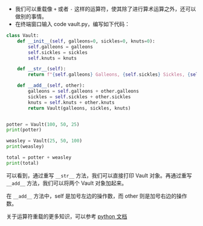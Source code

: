 - 我们可以重载像 `+` 或者 `-` 这样的运算符，使其除了进行算术运算之外，还可以做别的事情。
- 在终端窗口输入 code vault.py，编写如下代码：

```python
class Vault:
    def __init__(self, galleons=0, sickles=0, knuts=0):
        self.galleons = galleons
        self.sickles = sickles
        self.knuts = knuts

    def __str__(self):
        return f"{self.galleons} Galleons, {self.sickles} Sickles, {self.knuts} Knuts"

    def __add__(self, other):
        galleons = self.galleons + other.galleons
        sickles = self.sickles + other.sickles
        knuts = self.knuts + other.knuts
        return Vault(galleons, sickles, knuts)


potter = Vault(100, 50, 25)
print(potter)

weasley = Vault(25, 50, 100)
print(weasley)

total = potter + weasley
print(total)
```

可以看到，通过重写 `__str__` 方法，我们可以直接打印 Vault 对象。再通过重写 `__add__` 方法，我们可以将两个 Vault 对象加起来。

在 `__add__` 方法中，self 是加号左边的操作数，而 other 则是加号右边的操作数。

关于运算符重载的更多知识，可以参考 [python 文档](https://docs.python.org/3/reference/datamodel.html#special-method-names)